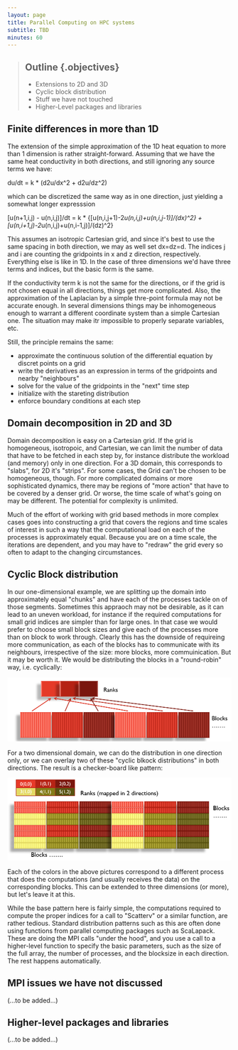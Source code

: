 ```yaml
---
layout: page
title: Parallel Computing on HPC systems
subtitle: TBD
minutes: 60
---
```

> ##  Outline {.objectives}
> * Extensions to 2D and 3D
> * Cyclic block distribution
> * Stuff we have not touched
> * Higher-Level packages and libraries

## Finite differences in more than 1D

The extension of the simple approximation of the 1D heat equation
to more than 1 dimension is rather straight-forward. Assuming that we have the same heat conductivity in both directions, and still ignoring any source terms we have:

du/dt = k * (d2u/dx^2 + d2u/dz^2)

which can be discretized the same way as in one direction, just
yielding a somewhat longer expresssion

[u(n+1,i,j) - u(n,i,j)]/dt =
k * {[u(n,i,j+1)-2*u(n,i,j)+u(n,i,j-1)]/(dx)^2} +
     [u(n,i+1,j)-2*u(n,i,j)+u(n,i-1,j)]/(dz)^2}

This assumes an isotropic Cartesian grid, and since it's best to use
the same spacing in both direction, we may as well set dx=dz=d. The
indices j and i are counting the gridpoints in x and z direction,
respectively. Everything else is like in 1D. In the case of three
dimensions we'd have three terms and indices, but the basic form is
the same.

If the conductivity term k is not the same for the directions, or if
the grid is not chosen equal in all directions, things get more
complicated. Also, the approximation of the Laplacian by a simple
thre-point formula may not be accurate enough. In several dimensions
things may be inhomogeneous enough to warrant a different coordinate
system than a simple Cartesian one. The situation may make itr
impossible to properly separate variables, etc.

Still, the principle remains the same:

* approximate the continuous solution of the differential equation by discret points on a grid
* write the derivatives as an expression in terms of the gridpoints and nearby "neighbours"
* solve for the value of the gridpoints in the "next" time step
* initialize with the stareting distribution
* enforce boundary conditions at each step

## Domain decomposition in 2D and 3D

Domain decomposition is easy on a Cartesian grid. If the grid is
homogeneous, isotropoic, and Cartesian, we can limit the number of
data that have to be fetched in each step by, for instance distribute
the workload (and memory) only in one direction. For a 3D domain, this
corresponds to "slabs", for 2D it's "strips". For some cases, the Grid
can't be chosen to be homogeneous, though. For more complicated
domains or more sophisticated dynamics, there may be regions of "more
action" that have to be covered by a denser grid. Or worse, the time
scale of what's going on may be different. The potential for
complexity is unlimited.

Much of the effort of working with grid based methods in more complex
cases goes into constructing a grid that covers the regions and time
scales of interest in such a way that the computational load on each
of the processes is approximately equal. Because you are on a time
scale, the iterations are dependent, and you may have to "redraw" the
grid every so often to adapt to the changing circumstances.

## Cyclic Block distribution

In our one-dimensional example, we are splitting up the domain into
approximately equal "chunks" and have each of the processes tackle on
of those segments. Sometimes this appraoch may not be desirable, as it
can lead to an uneven workload, for instance if the required
computations for small grid indices are simpler than for large
ones. In that case we would prefer to choose small block sizes and
give each of the processes more than on block to work through. Clearly
this has the downside of requireing more communication, as each of the
blocks has to communicate with its neighbours, irrespective of the
size: more blocks, more commuinication. But it may be worth it. We
would be distributing the blocks in a "round-robin" way,
i.e. cyclically:

<img src="fig/1d-cbd.png" width="600">

For a two dimensional domain, we can do the distribution in one
direction only, or we can overlay two of these "cyclic blkock
distributions" in both directions. The result is a checker-board like
pattern:

<img src="fig/2d-cbd.png" width="600">

Each of the colors in the above pictures correspond to a different
process that does the computations (and usually receives the data) on
the corresponding blocks. This can be extended to three dimensions (or
more), but let's leave it at this.

While the base pattern here is fairly simple, the computations
required to compute the proper indices for a call to "Scatterv" or a
similar function, are rather tedious. Standard distribution patterns
such as this are often done using functions from parallel computing
packages such as ScaLapack. These are doing the MPI calls "under the
hood", and you use a call to a higher-level function to specify the
basic parameters, such as the size of the full array, the number of
processes, and the blocksize in each direction. The rest happens
automatically.

## MPI issues we have not discussed

(...to be added...)

## Higher-level packages and libraries

(...to be added...)

